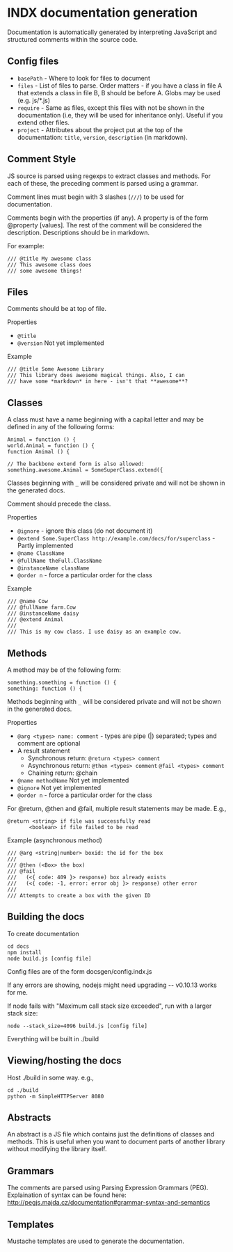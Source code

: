 # INDX documentation generation

Documentation is automatically generated by interpreting JavaScript and structured comments within the source code.



## Config files

* `basePath` - Where to look for files to document
* `files` - List of files to parse. Order matters - if you have a class in file A that extends a class in file B, B should be before A. Globs may be used (e.g. js/*.js)
* `require` - Same as files, except this files with not be shown in the documentation (i.e, they will be used for inheritance only). Useful if you extend other files.
* `project` - Attributes about the project put at the top of the documentation: `title`, `version`, `description` (in markdown).

## Comment Style

JS source is parsed using regexps to extract classes and methods. For each of these, the preceding comment is parsed using a grammar.

Comment lines must begin with 3 slashes (`///`) to be used for documentation.

Comments begin with the properties (if any). A property is of the form @property [values]. The rest of the comment will be considered the description. Descriptions should be in markdown.

For example:

	/// @title My awesome class
	/// This awesome class does
	/// some awesome things!



## Files

Comments should be at top of file.

Properties

* `@title`
* `@version` Not yet implemented

Example

	/// @title Some Awesome Library
	/// This library does awesome magical things. Also, I can
	/// have some *markdown* in here - isn't that **awesome**?



## Classes

A class must have a name beginning with a capital letter and may be defined in any of the following forms:

	Animal = function () {
	world.Animal = function () {
	function Animal () {

	// The backbone extend form is also allowed:
	something.awesome.Animal = SomeSuperClass.extend({

Classes beginning with `_` will be considered private and will not be shown in the generated docs.

Comment should precede the class.

Properties

* `@ignore` - ignore this class (do not document it)
* `@extend Some.SuperClass http://example.com/docs/for/superclass` - Partly implemented
* `@name ClassName`
* `@fullName theFull.ClassName`
* `@instanceName className`
* `@order n` - force a particular order for the class

Example

	/// @name Cow
	/// @fullName farm.Cow
	/// @instanceName daisy
	/// @extend Animal
	///
	/// This is my cow class. I use daisy as an example cow.



## Methods

A method may be of the following form:

	something.something = function () {
	something: function () {

Methods beginning with `_` will be considered private and will not be shown in the generated docs.

Properties

* `@arg <types> name: comment` - types are pipe (|) separated; types and comment are optional
* A result statement
  * Synchronous return: `@return <types> comment`
  * Asynchronous return:
    `@then <types> comment`
    `@fail <types> comment`
  * Chaining return: @chain
* `@name methodName` Not yet implemented
* `@ignore` Not yet implemented
* `@order n` - force a particular order for the class

For @return, @then and @fail, multiple result statements may be made. E.g.,

	@return <string> if file was successfully read
	       <boolean> if file failed to be read

Example (asynchronous method)

	/// @arg <string|number> boxid: the id for the box
	///
	/// @then (<Box> the box)
	/// @fail
	///   (<{ code: 409 }> response) box already exists
	///   (<{ code: -1, error: error obj }> response) other error
	///
	/// Attempts to create a box with the given ID



## Building the docs

To create documentation

	cd docs
	npm install
	node build.js [config file]

Config files are of the form docsgen/config.indx.js

If any errors are showing, nodejs might need upgrading -- v0.10.13 works for me.

If node fails with "Maximum call stack size exceeded", run with a larger stack size:

	node --stack_size=4096 build.js [config file]

Everything will be built in ./build



## Viewing/hosting the docs

Host ./build in some way. e.g.,

	cd ./build
	python -m SimpleHTTPServer 8080



## Abstracts
An abstract is a JS file which contains just the definitions of classes and methods. This is useful when you want to document parts of another library without modifying the library itself.



## Grammars
The comments are parsed using Parsing Expression Grammars (PEG). Explaination of syntax can be found here: http://pegjs.majda.cz/documentation#grammar-syntax-and-semantics



## Templates
Mustache templates are used to generate the documentation.

